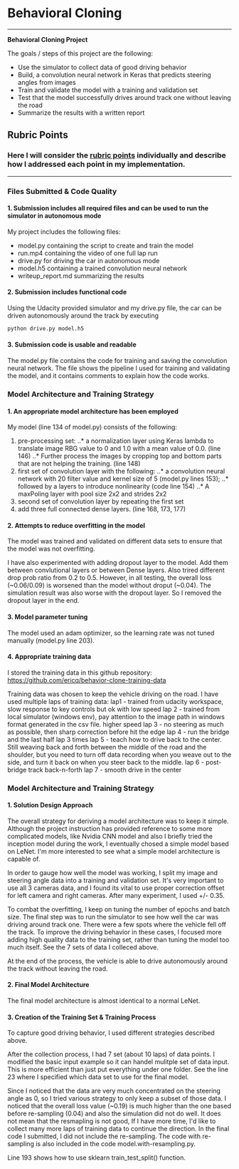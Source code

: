 # **Behavioral Cloning** 

---

**Behavioral Cloning Project**

The goals / steps of this project are the following:
* Use the simulator to collect data of good driving behavior
* Build, a convolution neural network in Keras that predicts steering angles from images
* Train and validate the model with a training and validation set
* Test that the model successfully drives around track one without leaving the road
* Summarize the results with a written report


## Rubric Points
### Here I will consider the [rubric points](https://review.udacity.com/#!/rubrics/432/view) individually and describe how I addressed each point in my implementation.  

---
### Files Submitted & Code Quality

#### 1. Submission includes all required files and can be used to run the simulator in autonomous mode

My project includes the following files:
* model.py containing the script to create and train the model
* run.mp4 containing the video of one full lap run
* drive.py for driving the car in autonomous mode
* model.h5 containing a trained convolution neural network 
* writeup_report.md summarizing the results


#### 2. Submission includes functional code
Using the Udacity provided simulator and my drive.py file, the car can be driven autonomously around the track by executing 
```sh
python drive.py model.h5
```

#### 3. Submission code is usable and readable

The model.py file contains the code for training and saving the convolution neural network. The file shows the pipeline I used for training and validating the model, and it contains comments to explain how the code works.

### Model Architecture and Training Strategy

#### 1. An appropriate model architecture has been employed

My model (line 134 of model.py) consists of the following:
1. pre-processing set:
..* a normalization layer using Keras lambda to translate image RBG value to 0 and 1.0 with a mean value of 0.0. (line 146)
..* Further process the images by cropping top and bottom parts that are not helping the training. (line 148)
2. first set of convolution layer with the following:
..* a convolution neural network with 20 filter value and kernel size of 5 (model.py lines 153); 
..* followed by a layers to introduce nonlinearity (code line 154)
..* A maxPoling layer with pool size 2x2 and strides 2x2
3. second set of convolution layer by repeating the first set
4. add three full connected dense layers. (line 168, 173, 177)


#### 2. Attempts to reduce overfitting in the model

The model was trained and validated on different data sets to ensure that the model was not overfitting. 

I have also experimented with adding dropout layer to the model. Add them between convlutional layers or between Dense layers. Also trired different drop prob ratio from 0.2 to 0.5. However, in all testing, the overall loss (~0.06/0.09) is worsened than the model without droput (~0.04). The simulation result was also worse with the dropout layer. So I removed the dropout layer in the end.

#### 3. Model parameter tuning

The model used an adam optimizer, so the learning rate was not tuned manually (model.py line 203).

#### 4. Appropriate training data
I stored the training data in this github repository: https://github.com/ericq/behavior-clone-training-data

Training data was chosen to keep the vehicle driving on the road. I have used multiple laps of training data: 
lap1 - trained from udacity workspace, slow response to key controls but ok with low speed
lap 2 - trained from local simulator (windows env), pay attention to the image path in windows format generated in the csv file. higher speed
lap 3 - no steering as much as possible, then sharp correction before hit the edge
lap 4 - run the bridge and the last half lap 3 times
lap 5 - teach how to drive back to the center.  Still weaving back and forth between the middle of the road and the shoulder, but you need to turn off data recording when you weave out to the side, and turn it back on when you steer back to the middle.
lap 6 - post-bridge track back-n-forth
lap 7 - smooth drive in the center


### Model Architecture and Training Strategy

#### 1. Solution Design Approach

The overall strategy for deriving a model architecture was to keep it simple. Although the project instruction has provided reference to some more complicated models, like Nvidia CNN model and also I briefly tried the inception model during the work, I eventually chosed a simple model based on LeNet. I'm more interested to see what a simple model architecture is capable of. 

In order to gauge how well the model was working, I split my image and steering angle data into a training and validation set. It's very important to use all 3 cameras data, and I found its vital to use proper correction offset for left camera and right cameras. After many experiment, I used +/- 0.35. 

To combat the overfitting, I keep on tuning the number of epochs and batch size. 
The final step was to run the simulator to see how well the car was driving around track one. There were a few spots where the vehicle fell off the track. To improve the driving behavior in these cases, I focused more adding high quality data to the training set, rather than tuning the model too much itself. See the 7 sets of data I colleced above.  

At the end of the process, the vehicle is able to drive autonomously around the track without leaving the road.

#### 2. Final Model Architecture

The final model architecture is almost identical to a normal LeNet.


#### 3. Creation of the Training Set & Training Process

To capture good driving behavior, I used different strategies described above. 

After the collection process, I had 7 set (about 10 laps) of data points. I modified the basic input example so it can handel mulitple set of data input. This is more efficient than just put everything under one folder. See the line 23 where I specified which data set to use for the final model. 

Since I noticed that the data are very much concentrated on the steering angle as 0, so I tried various strategy to only keep a subset of those data. I noticed that the overall loss value (~0.19) is much higher than the one based before re-sampling (0.04) and also the simulation did not do well. It does not mean that the resmapling is not good, If I have more time, I'd like to collect many more laps of training data to continue the direction. In the final code I submitted, I did not include the re-sampling. The code with re-sampling is also included in the code model.with-resampling.py. 

Line 193 shows how to use sklearn train_test_split() function.




